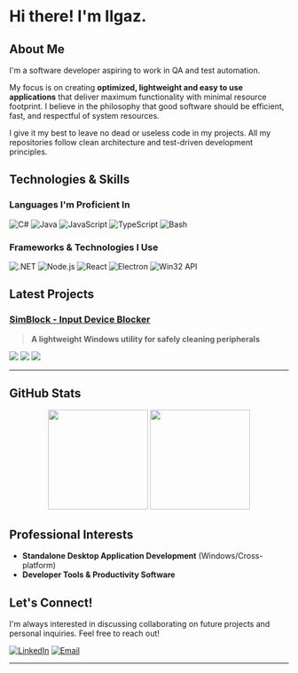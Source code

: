 # Hi there! I'm Ilgaz. 

## About Me

I'm a software developer aspiring to work in QA and test automation.

My focus is on creating **optimized, lightweight and easy to use applications** that deliver maximum functionality with minimal resource footprint. I believe in the philosophy that good software should be efficient, fast, and respectful of system resources.

I give it my best to leave no dead or useless code in my projects. All my repositories follow clean architecture and test-driven development principles.

## Technologies & Skills

### **Languages I'm Proficient In**
![C#](https://img.shields.io/badge/C%23-239120?style=for-the-badge&logo=c-sharp&logoColor=white)
![Java](https://img.shields.io/badge/Java-ED8B00?style=for-the-badge&logo=openjdk&logoColor=white)
![JavaScript](https://img.shields.io/badge/JavaScript-F7DF1E?style=for-the-badge&logo=javascript&logoColor=black)
![TypeScript](https://img.shields.io/badge/TypeScript-007ACC?style=for-the-badge&logo=typescript&logoColor=white)
![Bash](https://img.shields.io/badge/Bash-4EAA25?style=for-the-badge&logo=gnu-bash&logoColor=white)

### **Frameworks & Technologies I Use**
![.NET](https://img.shields.io/badge/.NET-5C2D91?style=for-the-badge&logo=.net&logoColor=white)
![Node.js](https://img.shields.io/badge/Node.js-43853D?style=for-the-badge&logo=node.js&logoColor=white)
![React](https://img.shields.io/badge/React-20232A?style=for-the-badge&logo=react&logoColor=61DAFB)
![Electron](https://img.shields.io/badge/Electron-191970?style=for-the-badge&logo=Electron&logoColor=white)
![Win32 API](https://img.shields.io/badge/Win32_API-0078D4?style=for-the-badge&logo=windows&logoColor=white)

## Latest Projects

### [SimBlock - Input Device Blocker](https://github.com/S1mplector/Simblock)
> **A lightweight Windows utility for safely cleaning peripherals**

<img src="https://img.shields.io/badge/C%23-239120?style=flat-square&logo=c-sharp&logoColor=white"> <img src="https://img.shields.io/badge/.NET_8-5C2D91?style=flat-square&logo=.net&logoColor=white"> <img src="https://img.shields.io/badge/WinForms-0078D4?style=flat-square&logo=windows&logoColor=white">

---

## GitHub Stats

<div align="center">
  <img height="180em" src="https://github-readme-stats.vercel.app/api?username=S1mplector&show_icons=true&theme=dark&include_all_commits=true&count_private=true"/>
  <img height="180em" src="https://github-readme-stats.vercel.app/api/top-langs/?username=S1mplector&layout=compact&langs_count=8&theme=dark"/>
</div>

## Professional Interests

- **Standalone Desktop Application Development** (Windows/Cross-platform)
- **Developer Tools & Productivity Software**

## Let's Connect!

I'm always interested in discussing collaborating on future projects and personal inquiries. Feel free to reach out!

[![LinkedIn](https://img.shields.io/badge/LinkedIn-0077B5?style=for-the-badge&logo=linkedin&logoColor=white)](https://www.linkedin.com/in/ilgaz-mehmeto%C4%9Flu-8ab3992a2/)
[![Email](https://img.shields.io/badge/Email-D14836?style=for-the-badge&logo=gmail&logoColor=white)](mailto:mehmetogluilgaz07@gmail.com)

---
